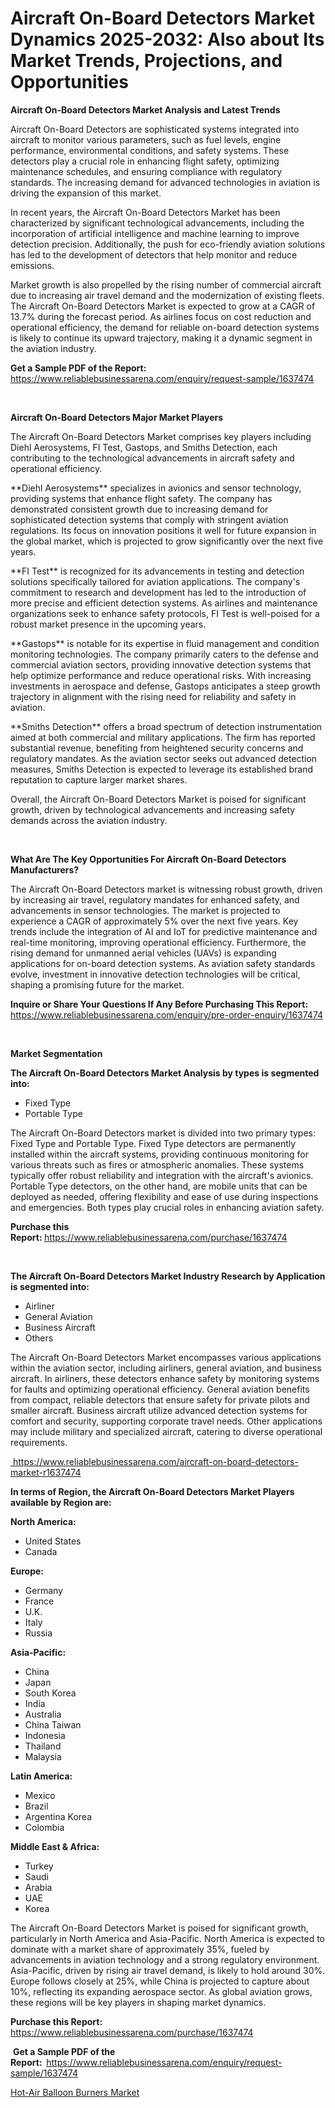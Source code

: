 <p><h1>Aircraft On-Board Detectors Market Dynamics 2025-2032: Also about Its Market Trends, Projections, and Opportunities</h1></p><p><strong>Aircraft On-Board Detectors Market Analysis and Latest Trends</strong></p>
<p><p>Aircraft On-Board Detectors are sophisticated systems integrated into aircraft to monitor various parameters, such as fuel levels, engine performance, environmental conditions, and safety systems. These detectors play a crucial role in enhancing flight safety, optimizing maintenance schedules, and ensuring compliance with regulatory standards. The increasing demand for advanced technologies in aviation is driving the expansion of this market.</p><p>In recent years, the Aircraft On-Board Detectors Market has been characterized by significant technological advancements, including the incorporation of artificial intelligence and machine learning to improve detection precision. Additionally, the push for eco-friendly aviation solutions has led to the development of detectors that help monitor and reduce emissions.</p><p>Market growth is also propelled by the rising number of commercial aircraft due to increasing air travel demand and the modernization of existing fleets. The Aircraft On-Board Detectors Market is expected to grow at a CAGR of 13.7% during the forecast period. As airlines focus on cost reduction and operational efficiency, the demand for reliable on-board detection systems is likely to continue its upward trajectory, making it a dynamic segment in the aviation industry.</p></p>
<p><strong>Get a Sample PDF of the Report:&nbsp;</strong> <a href="https://www.reliablebusinessarena.com/enquiry/request-sample/1637474?utm_campaign=3294&utm_medium=2&utm_source=Github&utm_content=ia&utm_term=23032025&utm_id=aircraft-on-board-detectors">https://www.reliablebusinessarena.com/enquiry/request-sample/1637474</a></p>
<p>&nbsp;</p>
<p><strong>Aircraft On-Board Detectors Major Market Players</strong></p>
<p><p>The Aircraft On-Board Detectors Market comprises key players including Diehl Aerosystems, FI Test, Gastops, and Smiths Detection, each contributing to the technological advancements in aircraft safety and operational efficiency.</p><p>**Diehl Aerosystems** specializes in avionics and sensor technology, providing systems that enhance flight safety. The company has demonstrated consistent growth due to increasing demand for sophisticated detection systems that comply with stringent aviation regulations. Its focus on innovation positions it well for future expansion in the global market, which is projected to grow significantly over the next five years.</p><p>**FI Test** is recognized for its advancements in testing and detection solutions specifically tailored for aviation applications. The company's commitment to research and development has led to the introduction of more precise and efficient detection systems. As airlines and maintenance organizations seek to enhance safety protocols, FI Test is well-poised for a robust market presence in the upcoming years.</p><p>**Gastops** is notable for its expertise in fluid management and condition monitoring technologies. The company primarily caters to the defense and commercial aviation sectors, providing innovative detection systems that help optimize performance and reduce operational risks. With increasing investments in aerospace and defense, Gastops anticipates a steep growth trajectory in alignment with the rising need for reliability and safety in aviation.</p><p>**Smiths Detection** offers a broad spectrum of detection instrumentation aimed at both commercial and military applications. The firm has reported substantial revenue, benefiting from heightened security concerns and regulatory mandates. As the aviation sector seeks out advanced detection measures, Smiths Detection is expected to leverage its established brand reputation to capture larger market shares.</p><p>Overall, the Aircraft On-Board Detectors Market is poised for significant growth, driven by technological advancements and increasing safety demands across the aviation industry.</p></p>
<p>&nbsp;</p>
<p><strong>What Are The Key Opportunities For Aircraft On-Board Detectors Manufacturers?</strong></p>
<p><p>The Aircraft On-Board Detectors market is witnessing robust growth, driven by increasing air travel, regulatory mandates for enhanced safety, and advancements in sensor technologies. The market is projected to experience a CAGR of approximately 5% over the next five years. Key trends include the integration of AI and IoT for predictive maintenance and real-time monitoring, improving operational efficiency. Furthermore, the rising demand for unmanned aerial vehicles (UAVs) is expanding applications for on-board detection systems. As aviation safety standards evolve, investment in innovative detection technologies will be critical, shaping a promising future for the market.</p></p>
<p><strong>Inquire or Share Your Questions If Any Before Purchasing This Report:</strong> <a href="https://www.reliablebusinessarena.com/enquiry/pre-order-enquiry/1637474?utm_campaign=3294&utm_medium=2&utm_source=Github&utm_content=ia&utm_term=23032025&utm_id=aircraft-on-board-detectors">https://www.reliablebusinessarena.com/enquiry/pre-order-enquiry/1637474</a></p>
<p>&nbsp;</p>
<p><strong>Market Segmentation</strong></p>
<p><strong>The Aircraft On-Board Detectors Market Analysis by types is segmented into:</strong></p>
<p><ul><li>Fixed Type</li><li>Portable Type</li></ul></p>
<p><p>The Aircraft On-Board Detectors market is divided into two primary types: Fixed Type and Portable Type. Fixed Type detectors are permanently installed within the aircraft systems, providing continuous monitoring for various threats such as fires or atmospheric anomalies. These systems typically offer robust reliability and integration with the aircraft's avionics. Portable Type detectors, on the other hand, are mobile units that can be deployed as needed, offering flexibility and ease of use during inspections and emergencies. Both types play crucial roles in enhancing aviation safety.</p></p>
<p><strong>Purchase this Report:&nbsp;</strong><a href="https://www.reliablebusinessarena.com/purchase/1637474?utm_campaign=3294&utm_medium=2&utm_source=Github&utm_content=ia&utm_term=23032025&utm_id=aircraft-on-board-detectors">https://www.reliablebusinessarena.com/purchase/1637474</a></p>
<p>&nbsp;</p>
<p><strong>The Aircraft On-Board Detectors Market Industry Research by Application is segmented into:</strong></p>
<p><ul><li>Airliner</li><li>General Aviation</li><li>Business Aircraft</li><li>Others</li></ul></p>
<p><p>The Aircraft On-Board Detectors Market encompasses various applications within the aviation sector, including airliners, general aviation, and business aircraft. In airliners, these detectors enhance safety by monitoring systems for faults and optimizing operational efficiency. General aviation benefits from compact, reliable detectors that ensure safety for private pilots and smaller aircraft. Business aircraft utilize advanced detection systems for comfort and security, supporting corporate travel needs. Other applications may include military and specialized aircraft, catering to diverse operational requirements.</p></p>
<p><a href="https://www.reliablebusinessarena.com/aircraft-on-board-detectors-market-r1637474?utm_campaign=3294&utm_medium=2&utm_source=Github&utm_content=ia&utm_term=23032025&utm_id=aircraft-on-board-detectors">&nbsp;https://www.reliablebusinessarena.com/aircraft-on-board-detectors-market-r1637474</a></p>
<p><strong>In terms of Region, the Aircraft On-Board Detectors Market Players available by Region are:</strong></p>
<p>
    <p> <strong> North America: </strong>
        <ul>
            <li>United States</li>
            <li>Canada</li>
        </ul>
        </p> 
    <p> <strong> Europe: </strong>
        <ul>
            <li>Germany</li>
            <li>France</li>
            <li>U.K.</li>
            <li>Italy</li>
            <li>Russia</li>
        </ul>
        </p> 
    <p> <strong> Asia-Pacific: </strong>
        <ul>
            <li>China</li>
            <li>Japan</li>
            <li>South Korea</li>
            <li>India</li>
            <li>Australia</li>
            <li>China Taiwan</li>
            <li>Indonesia</li>
            <li>Thailand</li>
            <li>Malaysia</li>
        </ul>
        </p> 
    <p> <strong> Latin America: </strong>
        <ul>
            <li>Mexico</li>
            <li>Brazil</li>
            <li>Argentina Korea</li>
            <li>Colombia</li>
        </ul>
        </p> 
    <p> <strong> Middle East & Africa: </strong>
        <ul>
            <li>Turkey</li>
            <li>Saudi</li>
            <li>Arabia</li>
            <li>UAE</li>
            <li>Korea</li>
        </ul>
    </p>
    </p>
<p><p>The Aircraft On-Board Detectors Market is poised for significant growth, particularly in North America and Asia-Pacific. North America is expected to dominate with a market share of approximately 35%, fueled by advancements in aviation technology and a strong regulatory environment. Asia-Pacific, driven by rising air travel demand, is likely to hold around 30%. Europe follows closely at 25%, while China is projected to capture about 10%, reflecting its expanding aerospace sector. As global aviation grows, these regions will be key players in shaping market dynamics.</p></p>
<p><strong>Purchase this Report: </strong><a href="https://www.reliablebusinessarena.com/purchase/1637474?utm_campaign=3294&utm_medium=2&utm_source=Github&utm_content=ia&utm_term=23032025&utm_id=aircraft-on-board-detectors">https://www.reliablebusinessarena.com/purchase/1637474</a></p>
<p>&nbsp;<strong>Get a Sample PDF of the Report:&nbsp;&nbsp;</strong><a href="https://www.reliablebusinessarena.com/enquiry/request-sample/1637474?utm_campaign=3294&utm_medium=2&utm_source=Github&utm_content=ia&utm_term=23032025&utm_id=aircraft-on-board-detectors">https://www.reliablebusinessarena.com/enquiry/request-sample/1637474</a></p>
<p><strong></strong></p>
<p><p><a href="https://github.com/casimbrhelck/Market-Research-Report-List-1/blob/main/hot-air-balloon-burners-market.md?utm_campaign=3294&utm_medium=2&utm_source=Github&utm_content=ia&utm_term=23032025&utm_id=aircraft-on-board-detectors">Hot-Air Balloon Burners Market</a></p></p>
